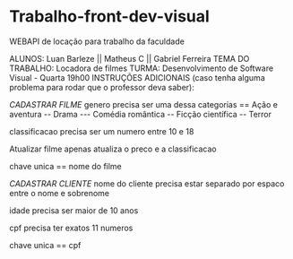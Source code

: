 # Trabalho-front-dev-visual
WEBAPI de locação para trabalho da faculdade

ALUNOS: Luan Barleze ||  Matheus C  ||  Gabriel Ferreira
TEMA DO TRABALHO: Locadora de filmes
TURMA: Desenvolvimento de Software Visual - Quarta 19h00
INSTRUÇÕES ADICIONAIS (caso tenha alguma problema para rodar que o professor deva saber):


  *CADASTRAR FILME*
  genero precisa ser uma dessa categorias  ==  Ação e aventura  -- Drama  ---  Comédia romântica --  Ficção científica -- Terror  
  
  classificacao precisa ser um numero entre 10 e 18

  Atualizar filme apenas atualiza o preco e a classificacao  
  
  chave unica == nome do filme  


  *CADASTRAR CLIENTE*
   nome do cliente precisa estar separado por espaco entre o nome e sobrenome  
   
   idade precisa ser maior de 10 anos
   
   cpf precisa ter exatos 11 numeros  
   
   chave unica ==  cpf

